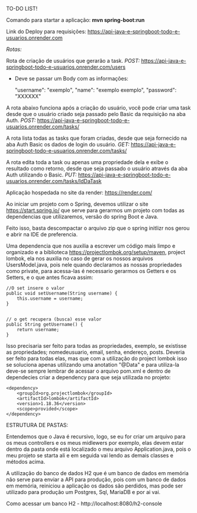 TO-DO LIST!

Comando para startar a aplicação: **mvn spring-boot:run**

Link do Deploy para requisições: https://api-java-e-springboot-todo-e-usuarios.onrender.com

*Rotas:*

Rota de criação de usuários que gerarão a task.
*POST:* https://api-java-e-springboot-todo-e-usuarios.onrender.com/users

- Deve se passar um Body com as informações:

	"username": "exemplo",
	"name": "exemplo exemplo",
	"password": "XXXXXX"


A rota abaixo funciona após a criação do usuário, você pode criar uma task desde que o usuário criado seja passado pelo Basic da requisição na aba Auth.
*POST:* https://api-java-e-springboot-todo-e-usuarios.onrender.com/tasks/


A rota lista todas as tasks que foram criadas, desde que seja fornecido na aba Auth Basic os dados de login do usuário. 
*GET:* https://api-java-e-springboot-todo-e-usuarios.onrender.com/tasks/


A rota edita toda a task ou apenas uma propriedade dela e exibe o resultado como retorno, desde que seja passado o usuário através da aba Auth utilizando o Basic.
*PUT:* https://api-java-e-springboot-todo-e-usuarios.onrender.com/tasks/IdDaTask


Aplicação hospedada no site da render: https://render.com/

Ao iniciar um projeto com o Spring, devemos utilizar o site https://start.spring.io/ que serve para gerarmos um projeto com todas as dependencias que utilizaremos, versão do spring Boot e Java.

Feito isso, basta descompactar o arquivo zip que o spring initlizr nos gerou e abrir na IDE de preferencia.

Uma dependencia que nos auxilia a escrever um código mais limpo e organizado e a biblioteca https://projectlombok.org/setup/maven, project lombok, ela nos auxilia no caso de gerar os nossos arquivos UsersModel.java, pois nele quando declaramos as nossas propriedades como private, para acessa-las é necessario gerarmos os Getters e os Setters, e o que antes ficava assim:


    //O set insere o valor 
    public void setUsername(String username) {
        this.username = username;
    }


    // o get recupera (busca) esse valor 
    public String getUsername() {
        return username;
    }

Isso precisaria ser feito para todas as propriedades, exemplo, se existisse as propriedades; nomedeusuario, email, senha, endereço, posts. Deveria ser feito para todas elas, mas que com a utilização do project lombok isso se soluciona apenas utilizando uma anotation "@Data" e para utiliza-la deve-se sempre lembrar de acessar o arquivo pom.xml e dentro de dependecies criar a dependency para que seja utilizada no projeto: 

    <dependency>
		<groupId>org.projectlombok</groupId>
		<artifactId>lombok</artifactId>
		<version>1.18.36</version>
		<scope>provided</scope>
	</dependency>


ESTRUTURA DE PASTAS:

Entendemos que o Java é recursivo, logo, se eu for criar um arquivo para os meus controllers e os meus midlewers por exemplo, elas devem estar dentro da pasta onde está localizado o meu arquivo Application.java, pois o meu projeto se starta ali e em seguida vai lendo as demais classes e métodos acima. 

A utilização do banco de dados H2 que é um banco de dados em memória não serve para enviar a API para produção, pois com um banco de dados em memória, reiniciou a aplicação os dados são perdidos, mas pode ser utilizado para produção um Postgres, Sql, MariaDB e por ai vai.

Como acessar um banco H2 - http://localhost:8080/h2-console
